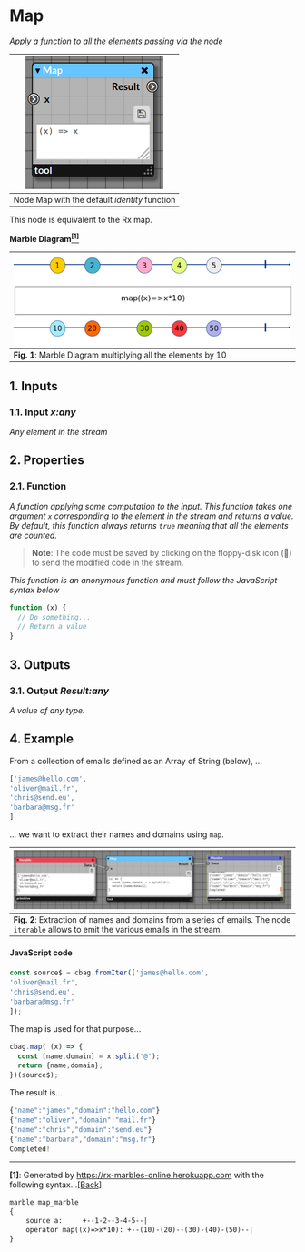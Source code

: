 # Map

_Apply a function to all the elements passing via the node_

| ![node Map](img/map.png) |
|------------------------|
|Node Map with the default _identity_ function|

This node is equivalent to the Rx map.

**Marble Diagram[<sup name="f1">[1]</sup>](#1)**

| ![Marble of map](img/map_marble.png) | 
|------------------------------------------|
| **Fig. 1**: Marble Diagram multiplying all the elements by 10  |

## 1. Inputs

### 1.1. Input _x:any_

_Any element in the stream_

## 2. Properties

### 2.1. Function

_A function applying some computation to the input. This function takes one argument `x` corresponding to the element in the stream and returns a value._
_By default, this function always returns `true` meaning that all the elements are counted._

> **Note**: The code must be saved by clicking on the floppy-disk icon (💾) to send the modified code in the stream.
 

_This function is an anonymous function and must follow the JavaScript syntax below_

```javascript
function (x) {
  // Do something...
  // Return a value
}
```

## 3. Outputs

### 3.1. Output _Result:any_

_A value of any type._

## 4. Example

From a collection of emails defined as an Array of String (below), ...

```javascript
['james@hello.com',
'oliver@mail.fr',
'chris@send.eu',
'barbara@msg.fr'
]
```

... we want to extract their names and domains using `map`.

| ![Marble of map](img/map_example.png) | 
|------------------------------------------|
| **Fig. 2**: Extraction of names and domains from a series of emails. The node `iterable` allows to emit the various emails in the stream. |

#### JavaScript code

```javascript
const source$ = cbag.fromIter(['james@hello.com',
'oliver@mail.fr',
'chris@send.eu',
'barbara@msg.fr'
]);
```

The map is used for that purpose...

```javascript
cbag.map( (x) => {
  const [name,domain] = x.split('@');
  return {name,domain};
})(source$);
```

The result is...

```javascript
{"name":"james","domain":"hello.com"}
{"name":"oliver","domain":"mail.fr"}
{"name":"chris","domain":"send.eu"}
{"name":"barbara","domain":"msg.fr"}
Completed!
```
---

<b name="1">[1]</b>: Generated by https://rx-marbles-online.herokuapp.com with the following syntax...[[Back]](#f1)
```
marble map_marble
{
    source a:     +--1-2--3-4-5--|
    operator map((x)=>x*10): +--(10)-(20)--(30)-(40)-(50)--|
}
```
